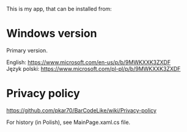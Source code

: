 
 This is my app, that can be installed from:

# Windows version
Primary version.

 English: https://www.microsoft.com/en-us/p/b/9MWKXXK3ZXDF  <br />
 Język polski: https://www.microsoft.com/pl-pl/p/b/9MWKXXK3ZXDF


# Privacy policy
 https://github.com/pkar70/BarCodeLike/wiki/Privacy-policy



 For history (in Polish), see MainPage.xaml.cs file.
